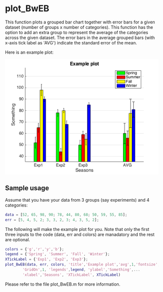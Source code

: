 # plot_BwEB
This function plots a grouped bar chart together with error bars for a
given dataset (number of groups x number of categories). 
This function has the option to add an extra group to
represent the average of the categories across the given dataset. 
The error bars in the average grouped bars (with x-axis tick label as 
'AVG') indicate the standard error of the mean. 

Here is an example plot: 

![](example_plot.png)
  
## Sample usage

Assume that you have your data from 3 groups (say experiments) and 4 categories:
```matlab
data = [52, 65, 98, 90; 78, 44, 80, 68; 50, 59, 55, 85];
err = [5, 4, 5, 2; 3, 3, 2, 3; 4, 3, 5, 2]; 
```

The following will make the example plot for you. Note that only the first three inputs to the code (data, err and colors) are manadatory and the rest are optional.

```matlab
colors = {'g','r','y','b'}; 
legend = {'Spring', 'Summer', 'Fall', 'Winter'};
XTickLabel = {'Exp1', 'Exp2', 'Exp3'};
plot_BwEB(data, err, colors, 'title','Example plot','avg',1,'fontsize',15,...
        'GridOn',1, 'legends',legend, 'ylabel','Something',...
        'xlabel','Seasons', 'XTickLabel', XTickLabel)
```

Please refer to the file plot_BwEB.m for more information. 
